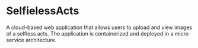 # SelfielessActs
A cloud-based web application that allows users to upload and view images of a selfless acts. The application is containerized and deployed in a micro service architecture.
